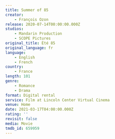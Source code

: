 ```yaml
---
title: Summer of 85
creator:
    - François Ozon
release: 2020-07-14T00:00:00.000Z
studios:
    - Mandarin Production
    - SCOPE Pictures
original_title: Été 85
original_language: fr
language:
    - English
    - French
country:
    - France
length: 101
genre:
    - Romance
    - Drama
format: Digital rental
service: Film at Lincoln Center Virtual Cinema
venue: Home
date: 2021-03-17T04:00:00.000Z
rating: ''
revisit: false
media: Movie
tmdb_id: 659959
---
```



